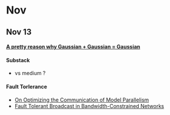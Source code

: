 # Nov

## Nov 13

#### [A pretty reason why Gaussian + Gaussian = Gaussian](https://www.youtube.com/watch?v=d_qvLDhkg00)

#### Substack

* vs medium ?

#### Fault Torlerance
* [On Optimizing the Communication of Model Parallelism](https://proceedings.mlsys.org/paper_files/paper/2023/hash/a42cbafcabb6dc7ce77bfe2e80f5c772-Abstract-mlsys2023.html)
* [Fault Tolerant Broadcast in Bandwidth-Constrained Networks](https://dspace.mit.edu/handle/1721.1/151630)
